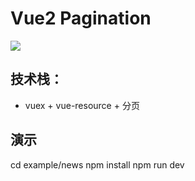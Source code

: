 # Vue2 Pagination

![](https://github.com/Away0x/vue2-pagination/blob/master/demo.gif)

## 技术栈：
- vuex + vue-resource + 分页

## 演示
cd example/news
npm install
npm run dev
